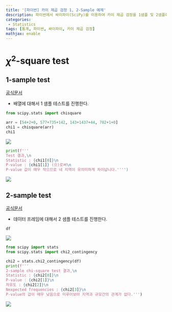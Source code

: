 ```yaml
---
title: '[파이썬] 카이 제곱 검정 1, 2-Sample 예제'
description: 파이썬에서 싸이파이(SciPy)를 이용하여 카이 제곱 검정을 1샘플 및 2샘플에 대하여 진행하는 방법 예제
categories:
 - Statistics
tags: [통계, 파이썬, 싸이파이, 카이 제곱 검정]
mathjax: enable
---
```


# $\chi^2$-square test

## 1-sample test
[공식문서](https://docs.scipy.org/doc/scipy/reference/generated/scipy.stats.chisquare.html)
- 배열에 대해서 1 샘플 테스트를 진행한다.

```python
from scipy.stats import chisquare

arr = [54+2+0, 577+735+142, 143+1437+44, 782+1+0]
chi1 = chisquare(arr)
chi1
```

![](https://images.velog.io/images/6mini/post/b531808d-189a-485d-b9b6-e39f96877ed3/%E1%84%89%E1%85%B3%E1%84%8F%E1%85%B3%E1%84%85%E1%85%B5%E1%86%AB%E1%84%89%E1%85%A3%E1%86%BA%202021-07-16%2016.56.21.png)

```python
print(f'''
Test 결과,\n
Statistic : {chi1[0]}\n
P-value : {chi1[1]} (으)로써\n
P-value 값이 매우 작으므로 네 지역이 유의미하게 차이납니다.'''')
```

![](https://images.velog.io/images/6mini/post/7c2629d3-3a9f-424b-b217-b7ae6e9e7fd5/%E1%84%89%E1%85%B3%E1%84%8F%E1%85%B3%E1%84%85%E1%85%B5%E1%86%AB%E1%84%89%E1%85%A3%E1%86%BA%202021-07-16%2016.30.20.png)

## 2-sample test

[공식문서](https://docs.scipy.org/doc/scipy/reference/generated/scipy.stats.chi2.html)

- 데이터 프레임에 대해서 2 샘플 테스트를 진행한다.

```
df
```

![](https://images.velog.io/images/6mini/post/999c6f59-5aed-49b2-8bef-cbaaf4e55148/%E1%84%89%E1%85%B3%E1%84%8F%E1%85%B3%E1%84%85%E1%85%B5%E1%86%AB%E1%84%89%E1%85%A3%E1%86%BA%202021-07-16%2016.48.23.png)

```python
from scipy import stats
from scipy.stats import chi2_contingency

chi2 = stats.chi2_contingency(df)
print(f'''
2-sample chi-square test 결과,\n
Statistic : {chi2[0]}\n
P-value : {chi2[1]}\n
자유도 : {chi2[2]}\n
Nexpected frequencies : {chi2[3]}\n
P-value의 값이 매우 낮음으로 미루어보아 지역과 규모간의 관계가 없다.''')
```

![](https://images.velog.io/images/6mini/post/35efca59-ceae-4f5d-a511-ddb91a45b036/%E1%84%89%E1%85%B3%E1%84%8F%E1%85%B3%E1%84%85%E1%85%B5%E1%86%AB%E1%84%89%E1%85%A3%E1%86%BA%202021-07-16%2016.50.13.png)